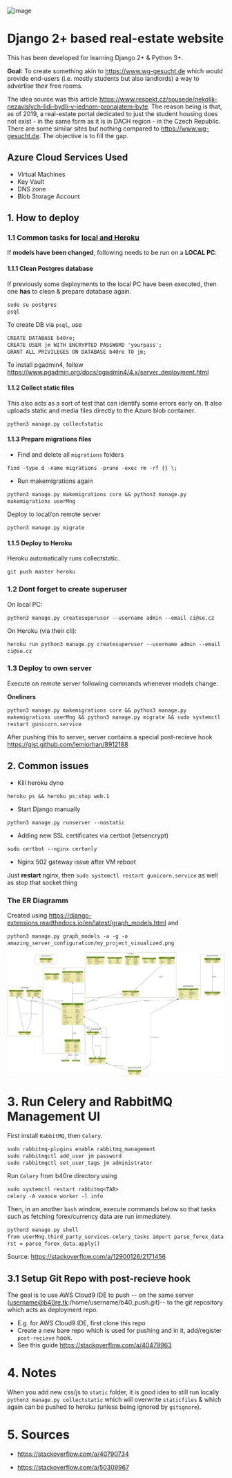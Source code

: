 ![image](https://img.shields.io/github/license/dmpe/django-wohn?style=for-the-badge)


# Django 2+ based real-estate website

This has been developed for learning Django 2+ & Python 3+. 

**Goal:** To create something akin to <https://www.wg-gesucht.de> which would provide end-users (i.e. mostly students but also landlords) a way to advertise their free rooms.

The idea source was this article <https://www.respekt.cz/sousede/nekolik-nezavislych-lidi-bydli-v-jednom-pronajatem-byte>. 
The reason being is that, as of 2019, a real-estate portal dedicated to just the student housing does not exist - in the same form as it is in DACH region - in the Czech Republic. There are some similar sites but nothing compared to <https://www.wg-gesucht.de>. The objective is to fill the gap. 

## Azure Cloud Services Used

- Virtual Machines
- Key Vault
- DNS zone
- Blob Storage Account

## 1. How to deploy

### 1.1 Common tasks for <u>local and Heroku</u>

If **models have been changed**, following needs to be run on a **LOCAL PC**:

#### 1.1.1 Clean Postgres database 

If previously some deployments to the local PC have been executed, then one **has** to clean & prepare database again. 

```
sudo su postgres 
psql
```

To create DB via `psql`, use 

```
CREATE DATABASE b40re;
CREATE USER jm WITH ENCRYPTED PASSWORD 'yourpass';
GRANT ALL PRIVILEGES ON DATABASE b40re TO jm;
```

To install pgadmin4, follow <https://www.pgadmin.org/docs/pgadmin4/4.x/server_deployment.html>

#### 1.1.2 Collect static files

This also acts as a sort of test that can identify some errors early on. It also uploads static and media files directly to the Azure blob container.

```
python3 manage.py collectstatic
```

#### 1.1.3 Prepare migrations files

- Find and delete all `migrations` folders

```
find -type d -name migrations -prune -exec rm -rf {} \;
```

- Run makemigrations again

```
python3 manage.py makemigrations core && python3 manage.py makemigrations userMng
```

Deploy to local/on remote server

```
python3 manage.py migrate
```

#### 1.1.5 Deploy to Heroku

Heroku automatically runs collectstatic.

```
git push master heroku
```

### 1.2 Dont forget to create superuser

On local PC:
```
python3 manage.py createsuperuser --username admin --email ci@se.cz
```

On Heroku (via their cli):
```
heroku run python3 manage.py createsuperuser --username admin --email ci@se.cz
```

### 1.3 Deploy to own server

Execute on remote server following commands whenever models change.

**Oneliners**

```
python3 manage.py makemigrations core && python3 manage.py makemigrations userMng && python3 manage.py migrate && sudo systemctl restart gunicorn.service 
```

After pushing this to server, server contains a special post-recieve hook <https://gist.github.com/lemiorhan/8912188>

## 2. Common issues

- Kill heroku dyno

```
heroku ps && heroku ps:stop web.1
```

- Start Django manually

```
python3 manage.py runserver --nostatic
```

- Adding new SSL certificates via certbot (letsencrypt)

```
sudo certbot --nginx certonly
```

- Nginx 502 gateway issue after VM reboot

Just **restart** nginx, then `sudo systemctl restart gunicorn.service` as well as stop that socket thing

### The **ER** Diagramm

Created using <https://django-extensions.readthedocs.io/en/latest/graph_models.html> and 

```
python3 manage.py graph_models -a -g -o amazing_server_configuration/my_project_visualized.png
```

![amazing_server_configuration/my_project_visualized.png](amazing_server_configuration/my_project_visualized.png)


# 3. Run Celery and RabbitMQ Management UI

First install `RabbitMQ`, then `Celery`.

```
sudo rabbitmq-plugins enable rabbitmq_management
sudo rabbitmqctl add_user jm password
sudo rabbitmqctl set_user_tags jm administrator
```

Run `Celery` from b40re directory using

```
sudo systemctl restart rabbitmq<TAB>
celery -A vanoce worker -l info
```

Then, in an another `bash` window, execute commands below so that tasks such as fetching forex/currency data are run immediately.

```
python3 manage.py shell
from userMng.third_party_services.celery_tasks import parse_forex_data
rst = parse_forex_data.apply()
```

Source: <https://stackoverflow.com/a/12900126/2171456>

## 3.1 Setup Git Repo with post-recieve hook

The goal is to use AWS Cloud9 IDE to push -- on the same server (username@b40re.tk:/home/username/b40_push.git)-- to the git repository which acts as deployment repo. 

* E.g. for AWS Cloud9 IDE, first clone this repo 
* Create a new bare repo which is used for pushing and in it, add/register `post-recieve` hook. 
* See this guide <https://stackoverflow.com/a/40479963>

# 4. Notes

When you add new css/js to `static` folder, it is good idea to still run locally `python3 manage.py collectstatic` which will overwrite `staticfiles` & which again can be pushed to heroku (unless being ignored by `gitignore`). 

# 5. Sources

- <https://stackoverflow.com/a/40790734>

- <https://stackoverflow.com/a/50309967>



